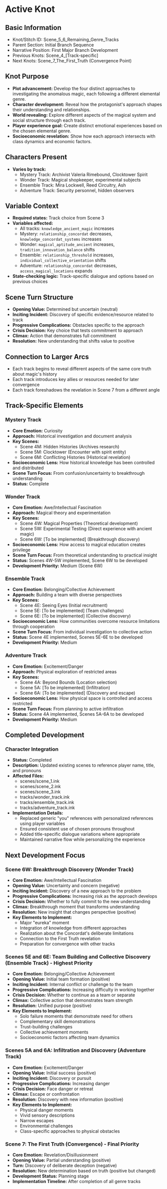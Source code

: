 # Active Knot

## Basic Information
- Knot/Stitch ID: Scene_5_6_Remaining_Genre_Tracks
- Parent Section: Initial Branch Sequence
- Narrative Position: First Major Branch Development
- Previous Knots: Scene_4_[Track-specific]
- Next Knots: Scene_7_The_First_Truth (Convergence Point)

## Knot Purpose
- **Plot advancement:** Develop the four distinct approaches to investigating the anomalous magic, each following a different elemental genre.
- **Character development:** Reveal how the protagonist's approach shapes their understanding and relationships.
- **World revealing:** Explore different aspects of the magical system and social structure through each track.
- **Player experience goal:** Create distinct emotional experiences based on the chosen elemental genre.
- **Socioeconomic revelation:** Show how each approach intersects with class dynamics and economic factors.

## Characters Present
- **Varies by track:**
  - Mystery Track: Archivist Valeria Rimebound, Clocktower Spirit
  - Wonder Track: Magical shopkeeper, experimental subjects
  - Ensemble Track: Mira Lockwell, Reed Circuitry, Ash
  - Adventure Track: Security personnel, hidden observers

## Variable Context
- **Required states:** Track choice from Scene 3
- **Variables affected:** 
  - All tracks: `knowledge_ancient_magic` increases
  - Mystery: `relationship_concordat` decreases, `knowledge_concordat_systems` increases
  - Wonder: `magical_aptitude_ancient` increases, `tradition_innovation_balance` shifts
  - Ensemble: `relationship_threshold` increases, `individual_collective_orientation` shifts
  - Adventure: `relationship_concordat` decreases, `access_magical_locations` expands
- **State-checking logic:** Track-specific dialogue and options based on previous choices

## Scene Turn Structure
- **Opening Value:** Determined but uncertain (neutral)
- **Inciting Incident:** Discovery of specific evidence/resource related to track
- **Progressive Complications:** Obstacles specific to the approach
- **Crisis Decision:** Key choice that tests commitment to approach
- **Climax:** Action that demonstrates full commitment
- **Resolution:** New understanding that shifts value to positive

## Connection to Larger Arcs
- Each track begins to reveal different aspects of the same core truth about magic's history
- Each track introduces key allies or resources needed for later convergence
- Each track foreshadows the revelation in Scene 7 from a different angle

## Track-Specific Elements

### Mystery Track
- **Core Emotion:** Curiosity
- **Approach:** Historical investigation and document analysis
- **Key Scenes:** 
  - Scene 4M: Hidden Histories (Archives research)
  - Scene 5M: Clocktower (Encounter with spirit entity)
  - Scene 6M: Conflicting Histories (Historical revelation)
- **Socioeconomic Lens:** How historical knowledge has been controlled and distributed
- **Scene Turn Focus:** From confusion/uncertainty to breakthrough understanding
- **Status:** Complete

### Wonder Track
- **Core Emotion:** Awe/Intellectual Fascination
- **Approach:** Magical theory and experimentation
- **Key Scenes:**
  - Scene 4W: Magical Properties (Theoretical development)
  - Scene 5W: Experimental Testing (Direct experience with ancient magic)
  - Scene 6W: [To be implemented] (Breakthrough discovery)
- **Socioeconomic Lens:** How access to magical education creates privilege
- **Scene Turn Focus:** From theoretical understanding to practical insight
- **Status:** Scenes 4W-5W implemented, Scene 6W to be developed
- **Development Priority:** Medium (Scene 6W)

### Ensemble Track
- **Core Emotion:** Belonging/Collective Achievement
- **Approach:** Building a team with diverse perspectives
- **Key Scenes:**
  - Scene 4E: Seeing Eyes (Initial recruitment)
  - Scene 5E: [To be implemented] (Team challenges)
  - Scene 6E: [To be implemented] (Collective discovery)
- **Socioeconomic Lens:** How communities overcome resource limitations through cooperation
- **Scene Turn Focus:** From individual investigation to collective action
- **Status:** Scene 4E implemented, Scenes 5E-6E to be developed
- **Development Priority:** Medium

### Adventure Track
- **Core Emotion:** Excitement/Danger
- **Approach:** Physical exploration of restricted areas
- **Key Scenes:**
  - Scene 4A: Beyond Bounds (Location selection)
  - Scene 5A: [To be implemented] (Infiltration)
  - Scene 6A: [To be implemented] (Discovery and escape)
- **Socioeconomic Lens:** How physical space is controlled and access restricted
- **Scene Turn Focus:** From planning to active infiltration
- **Status:** Scene 4A implemented, Scenes 5A-6A to be developed
- **Development Priority:** Medium
## Completed Development

### Character Integration
- **Status:** Completed
- **Description:** Updated existing scenes to reference player name, title, and pronouns
- **Affected Files:**
  - scenes/scene_1.ink
  - scenes/scene_2.ink
  - scenes/scene_3.ink
  - tracks/wonder_track.ink
  - tracks/ensemble_track.ink
  - tracks/adventure_track.ink
- **Implementation Details:**
  - Replaced generic "you" references with personalized references using player variables
  - Ensured consistent use of chosen pronouns throughout
  - Added title-specific dialogue variations where appropriate
  - Maintained narrative flow while personalizing the experience

## Next Development Focus

### Scene 6W: Breakthrough Discovery (Wonder Track)
- **Core Emotion:** Awe/Intellectual Fascination
- **Opening Value:** Uncertainty and concern (negative)
- **Inciting Incident:** Discovery of a new approach to the problem
- **Progressive Complications:** Increasing risk as the approach develops
- **Crisis Decision:** Whether to fully commit to the new understanding
- **Climax:** Breakthrough moment that transforms understanding
- **Resolution:** New insight that changes perspective (positive)
- **Key Elements to Implement:**
  - Major "eureka" moment
  - Integration of knowledge from different approaches
  - Realization about the Concordat's deliberate limitations
  - Connection to the First Truth revelation
  - Preparation for convergence with other tracks

### Scenes 5E and 6E: Team Building and Collective Discovery (Ensemble Track) - Highest Priority
- **Core Emotion:** Belonging/Collective Achievement
- **Opening Value:** Initial team formation (positive)
- **Inciting Incident:** Internal conflict or challenge to the team
- **Progressive Complications:** Increasing difficulty in working together
- **Crisis Decision:** Whether to continue as a team or separate
- **Climax:** Collective action that demonstrates team strength
- **Resolution:** Unified purpose (positive)
- **Key Elements to Implement:**
  - Solo failure moments that demonstrate need for others
  - Complementary skill demonstrations
  - Trust-building challenges
  - Collective achievement moments
  - Socioeconomic factors affecting team dynamics

### Scenes 5A and 6A: Infiltration and Discovery (Adventure Track)
- **Core Emotion:** Excitement/Danger
- **Opening Value:** Initial success (positive)
- **Inciting Incident:** Discovery or pursuit
- **Progressive Complications:** Increasing danger
- **Crisis Decision:** Face danger or retreat
- **Climax:** Escape or confrontation
- **Resolution:** Discovery with new information (positive)
- **Key Elements to Implement:**
  - Physical danger moments
  - Vivid sensory descriptions
  - Narrow escapes
  - Environmental challenges
  - Class-specific approaches to physical obstacles

### Scene 7: The First Truth (Convergence) - Final Priority
- **Core Emotion:** Revelation/Disillusionment
- **Opening Value:** Partial understanding (positive)
- **Turn:** Discovery of deliberate deception (negative)
- **Resolution:** New determination based on truth (positive but changed)
- **Development Status:** Planning stage
- **Implementation Timeline:** After completion of all genre tracks
